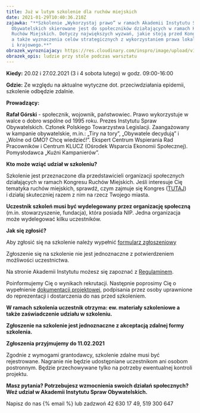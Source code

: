 ```yaml
---
title: Już w lutym szkolenie dla ruchów miejskich
date: 2021-01-29T10:40:36.210Z
zajawka: "**Szkolenie „Wykorzystaj prawo” w ramach Akademii Instytutu Spraw
  Obywatelskich skierowane jest do społeczników działających w ramach Kongresu
  Ruchów Miejskich. Dotyczy największych wyzwań, jakie stoją przed Kongresem,
  a także wyznaczenia celów strategicznych z wykorzystaniem prawa lokalnego
  i krajowego.**"
obrazek_wyrozniajacy: https://res.cloudinary.com/inspro/image/upload/v1605790542/aiso/Zdj%C4%99cia%20szkolenia/startup-593341_1920_768.jpg
obrazek_opis: ludzie przy stole podczas warsztatu
---
```

**Kiedy:** 20.02 i 27.02.2021 (3 i 4 sobota lutego) w godz. 09:00-16:00

**Gdzie:** Ze względu na aktualne wytyczne dot. przeciwdziałania epidemii, szkolenie odbędzie zdalnie.

**Prowadzący:** 

**Rafał Górski** - społecznik, wojownik, państwowiec. Prawo wykorzystuje w walce o dobro wspólne od 1995 roku. Prezes Instytutu Spraw Obywatelskich. Członek Polskiego Towarzystwa Legislacji. Zaangażowany w kampanie obywatelskie, m.in.: „Tiry na tory”, „Obywatele decydują” i „Wolne od GMO? Chcę wiedzieć!”. Ekspert Centrum Wspierania Rad Pracowników i Centrum KLUCZ (Ośrodek Wsparcia Ekonomii Społecznej). Pomysłodawca „Kuźni Kampanierów”.

**Kto może wziąć udział w szkoleniu?**

Szkolenie jest przeznaczone dla przedstawicieli organizacji społecznych działających w ramach Kongresu Ruchów Miejskich. Jeśli interesuje Cię tematyka ruchów miejskich, sprawdź, czym zajmuje się Kongres ([TUTAJ](https://kongresruchowmiejskich.pl/)) i działaj skuteczniej razem z nim na rzecz Twojego miasta.

**Uczestnik szkoleń musi być wydelegowany** **przez organizację społeczną** (m.in. stowarzyszenie, fundacja), która posiada NIP. Jedna organizacja może wydelegować kilku uczestników.

**Jak się zgłosić?**

Aby zgłosić się na szkolenie należy wypełnić [formularz zgłoszeniowy](https://forms.gle/QDVnGAVcfetC9gTW8)

Zgłoszenie się na szkolenie nie jest jednoznaczne z potwierdzeniem możliwości uczestnictwa.

Na stronie Akademii Instytutu możesz się zapoznać z [Regulaminem](https://res.cloudinary.com/inspro/raw/upload/v1601120217/aiso/regulamin_z_zalacznikami.zip).

Poinformujemy Cię o wynikach rekrutacji. Następnie poprosimy Cię o wypełnienie [dokumentacji projektowej](https://res.cloudinary.com/inspro/raw/upload/v1595492482/aiso/dokumenty_przystapienia_do_projektu.zip), podpisania przez osoby uprawnione do reprezentacji i dostarczenia do nas przed szkoleniem.

**W ramach szkolenia uczestnik otrzyma: ew. materiały szkoleniowe a także zaświadczenie udziału w szkoleniu.** 

**Zgłoszenie na szkolenie jest jednoznaczne z akceptacją zdalnej formy szkolenia.**

**Zgłoszenia przyjmujemy do 11.02.2021**

Zgodnie z wymogami grantodawcy, szkolenie zdalne musi być rejestrowane. Nagranie nie będzie udostępniane uczestnikom ani osobom postronnym. Będzie przechowywane tylko na potrzeby ewentualnej kontroli projektu.

**Masz pytania? Potrzebujesz wzmocnienia swoich działań społecznych? Weź udział w Akademii Instytutu Spraw Obywatelskich.**

Napisz do nas {% email %} lub zadzwoń 42 630 17 49, 519 300 647